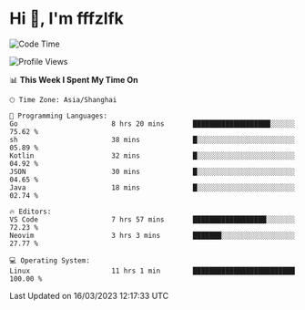 # Hi 👋, I'm fffzlfk

<!--START_SECTION:waka-->
![Code Time](http://img.shields.io/badge/Code%20Time-112%20hrs%2025%20mins-blue)

![Profile Views](http://img.shields.io/badge/Profile%20Views-0-blue)

📊 **This Week I Spent My Time On** 

```text
🕑︎ Time Zone: Asia/Shanghai

💬 Programming Languages: 
Go                       8 hrs 20 mins       ███████████████████░░░░░░   75.62 % 
sh                       38 mins             █░░░░░░░░░░░░░░░░░░░░░░░░   05.89 % 
Kotlin                   32 mins             █░░░░░░░░░░░░░░░░░░░░░░░░   04.92 % 
JSON                     30 mins             █░░░░░░░░░░░░░░░░░░░░░░░░   04.65 % 
Java                     18 mins             █░░░░░░░░░░░░░░░░░░░░░░░░   02.74 % 

🔥 Editors: 
VS Code                  7 hrs 57 mins       ██████████████████░░░░░░░   72.23 % 
Neovim                   3 hrs 3 mins        ███████░░░░░░░░░░░░░░░░░░   27.77 % 

💻 Operating System: 
Linux                    11 hrs 1 min        █████████████████████████   100.00 % 
```


 Last Updated on 16/03/2023 12:17:33 UTC
<!--END_SECTION:waka-->
